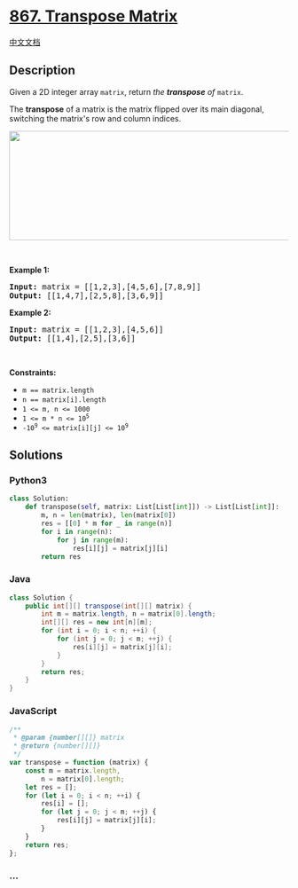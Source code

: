 # [867. Transpose Matrix](https://leetcode.com/problems/transpose-matrix)

[中文文档](/solution/0800-0899/0867.Transpose%20Matrix/README.md)

## Description

<p>Given a 2D integer array <code>matrix</code>, return <em>the <strong>transpose</strong> of</em> <code>matrix</code>.</p>

<p>The <strong>transpose</strong> of a matrix is the matrix flipped over its main diagonal, switching the matrix&#39;s row and column indices.</p>

<p><img alt="" src="https://cdn.jsdelivr.net/gh/doocs/leetcode@main/solution/0800-0899/0867.Transpose%20Matrix/images/hint_transpose.png" style="width: 600px; height: 197px;" /></p>

<p>&nbsp;</p>
<p><strong>Example 1:</strong></p>

<pre>
<strong>Input:</strong> matrix = [[1,2,3],[4,5,6],[7,8,9]]
<strong>Output:</strong> [[1,4,7],[2,5,8],[3,6,9]]
</pre>

<p><strong>Example 2:</strong></p>

<pre>
<strong>Input:</strong> matrix = [[1,2,3],[4,5,6]]
<strong>Output:</strong> [[1,4],[2,5],[3,6]]
</pre>

<p>&nbsp;</p>
<p><strong>Constraints:</strong></p>

<ul>
	<li><code>m == matrix.length</code></li>
	<li><code>n == matrix[i].length</code></li>
	<li><code>1 &lt;= m, n &lt;= 1000</code></li>
	<li><code>1 &lt;= m * n &lt;= 10<sup>5</sup></code></li>
	<li><code>-10<sup>9</sup> &lt;= matrix[i][j] &lt;= 10<sup>9</sup></code></li>
</ul>

## Solutions

<!-- tabs:start -->

### **Python3**

```python
class Solution:
    def transpose(self, matrix: List[List[int]]) -> List[List[int]]:
        m, n = len(matrix), len(matrix[0])
        res = [[0] * m for _ in range(n)]
        for i in range(n):
            for j in range(m):
                res[i][j] = matrix[j][i]
        return res
```

### **Java**

```java
class Solution {
    public int[][] transpose(int[][] matrix) {
        int m = matrix.length, n = matrix[0].length;
        int[][] res = new int[n][m];
        for (int i = 0; i < n; ++i) {
            for (int j = 0; j < m; ++j) {
                res[i][j] = matrix[j][i];
            }
        }
        return res;
    }
}
```

### **JavaScript**

```js
/**
 * @param {number[][]} matrix
 * @return {number[][]}
 */
var transpose = function (matrix) {
    const m = matrix.length,
        n = matrix[0].length;
    let res = [];
    for (let i = 0; i < n; ++i) {
        res[i] = [];
        for (let j = 0; j < m; ++j) {
            res[i][j] = matrix[j][i];
        }
    }
    return res;
};
```

### **...**

```

```

<!-- tabs:end -->
